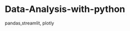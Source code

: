# Data-Analysis-with-python
pandas,streamlit, plotly

<img src="(https://github.com/TiagoAH/Data-Analysis-with-python/assets/26657389/f1ac3216-af37-40ca-af2b-900be02089b1)https://github.com/TiagoAH/Data-Analysis-with-python/assets/26657389/f1ac3216-af37-40ca-af2b-900be02089b1" class="img-responsive" alt=""> </div>
<a href="(https://github.com/TiagoAH/Data-Analysis-with-python/assets/26657389/f1ac3216-af37-40ca-af2b-900be02089b1)https://github.com/TiagoAH/Data-Analysis-with-python/assets/26657389/f1ac3216-af37-40ca-af2b-900be02089b1">
